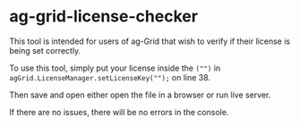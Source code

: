 # ag-grid-license-checker

This tool is intended for users of ag-Grid that wish to verify if their license is being set correctly. 

To use this tool, simply put your license inside the ```("")``` in ```agGrid.LicenseManager.setLicenseKey("");``` on line 38. 

Then save and open either open the file in a browser or run live server. 

If there are no issues, there will be no errors in the console. 
